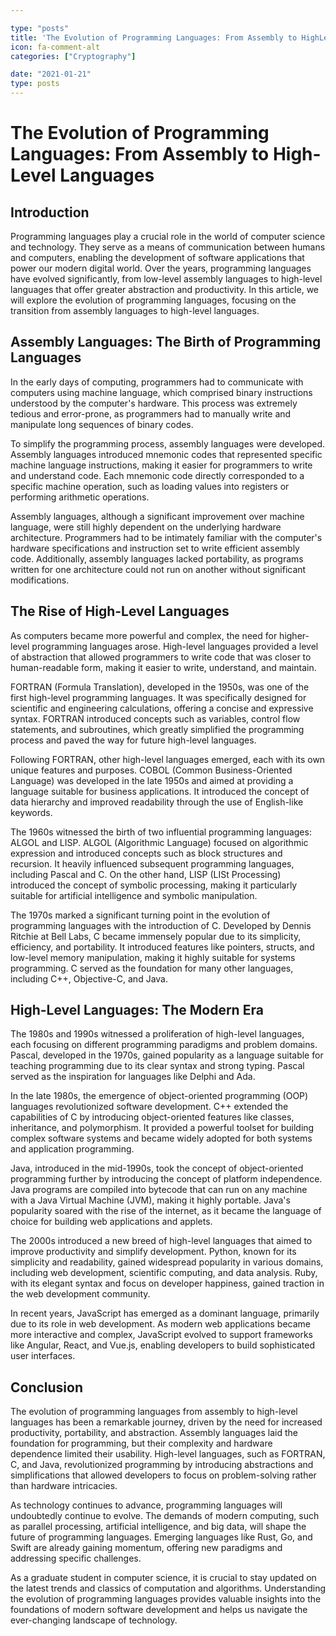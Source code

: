 ```yaml
---

type: "posts"
title: 'The Evolution of Programming Languages: From Assembly to HighLevel Languages'
icon: fa-comment-alt
categories: ["Cryptography"]

date: "2021-01-21"
type: posts
---
```





# The Evolution of Programming Languages: From Assembly to High-Level Languages

## Introduction

Programming languages play a crucial role in the world of computer science and technology. They serve as a means of communication between humans and computers, enabling the development of software applications that power our modern digital world. Over the years, programming languages have evolved significantly, from low-level assembly languages to high-level languages that offer greater abstraction and productivity. In this article, we will explore the evolution of programming languages, focusing on the transition from assembly languages to high-level languages.

## Assembly Languages: The Birth of Programming Languages

In the early days of computing, programmers had to communicate with computers using machine language, which comprised binary instructions understood by the computer's hardware. This process was extremely tedious and error-prone, as programmers had to manually write and manipulate long sequences of binary codes.

To simplify the programming process, assembly languages were developed. Assembly languages introduced mnemonic codes that represented specific machine language instructions, making it easier for programmers to write and understand code. Each mnemonic code directly corresponded to a specific machine operation, such as loading values into registers or performing arithmetic operations.

Assembly languages, although a significant improvement over machine language, were still highly dependent on the underlying hardware architecture. Programmers had to be intimately familiar with the computer's hardware specifications and instruction set to write efficient assembly code. Additionally, assembly languages lacked portability, as programs written for one architecture could not run on another without significant modifications.

## The Rise of High-Level Languages

As computers became more powerful and complex, the need for higher-level programming languages arose. High-level languages provided a level of abstraction that allowed programmers to write code that was closer to human-readable form, making it easier to write, understand, and maintain.

FORTRAN (Formula Translation), developed in the 1950s, was one of the first high-level programming languages. It was specifically designed for scientific and engineering calculations, offering a concise and expressive syntax. FORTRAN introduced concepts such as variables, control flow statements, and subroutines, which greatly simplified the programming process and paved the way for future high-level languages.

Following FORTRAN, other high-level languages emerged, each with its own unique features and purposes. COBOL (Common Business-Oriented Language) was developed in the late 1950s and aimed at providing a language suitable for business applications. It introduced the concept of data hierarchy and improved readability through the use of English-like keywords.

The 1960s witnessed the birth of two influential programming languages: ALGOL and LISP. ALGOL (Algorithmic Language) focused on algorithmic expression and introduced concepts such as block structures and recursion. It heavily influenced subsequent programming languages, including Pascal and C. On the other hand, LISP (LISt Processing) introduced the concept of symbolic processing, making it particularly suitable for artificial intelligence and symbolic manipulation.

The 1970s marked a significant turning point in the evolution of programming languages with the introduction of C. Developed by Dennis Ritchie at Bell Labs, C became immensely popular due to its simplicity, efficiency, and portability. It introduced features like pointers, structs, and low-level memory manipulation, making it highly suitable for systems programming. C served as the foundation for many other languages, including C++, Objective-C, and Java.

## High-Level Languages: The Modern Era

The 1980s and 1990s witnessed a proliferation of high-level languages, each focusing on different programming paradigms and problem domains. Pascal, developed in the 1970s, gained popularity as a language suitable for teaching programming due to its clear syntax and strong typing. Pascal served as the inspiration for languages like Delphi and Ada.

In the late 1980s, the emergence of object-oriented programming (OOP) languages revolutionized software development. C++ extended the capabilities of C by introducing object-oriented features like classes, inheritance, and polymorphism. It provided a powerful toolset for building complex software systems and became widely adopted for both systems and application programming.

Java, introduced in the mid-1990s, took the concept of object-oriented programming further by introducing the concept of platform independence. Java programs are compiled into bytecode that can run on any machine with a Java Virtual Machine (JVM), making it highly portable. Java's popularity soared with the rise of the internet, as it became the language of choice for building web applications and applets.

The 2000s introduced a new breed of high-level languages that aimed to improve productivity and simplify development. Python, known for its simplicity and readability, gained widespread popularity in various domains, including web development, scientific computing, and data analysis. Ruby, with its elegant syntax and focus on developer happiness, gained traction in the web development community.

In recent years, JavaScript has emerged as a dominant language, primarily due to its role in web development. As modern web applications became more interactive and complex, JavaScript evolved to support frameworks like Angular, React, and Vue.js, enabling developers to build sophisticated user interfaces.

## Conclusion

The evolution of programming languages from assembly to high-level languages has been a remarkable journey, driven by the need for increased productivity, portability, and abstraction. Assembly languages laid the foundation for programming, but their complexity and hardware dependence limited their usability. High-level languages, such as FORTRAN, C, and Java, revolutionized programming by introducing abstractions and simplifications that allowed developers to focus on problem-solving rather than hardware intricacies.

As technology continues to advance, programming languages will undoubtedly continue to evolve. The demands of modern computing, such as parallel processing, artificial intelligence, and big data, will shape the future of programming languages. Emerging languages like Rust, Go, and Swift are already gaining momentum, offering new paradigms and addressing specific challenges.

As a graduate student in computer science, it is crucial to stay updated on the latest trends and classics of computation and algorithms. Understanding the evolution of programming languages provides valuable insights into the foundations of modern software development and helps us navigate the ever-changing landscape of technology.